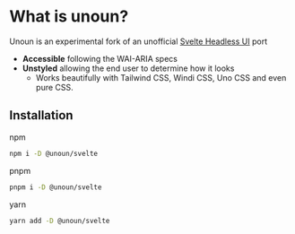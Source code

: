 <script>
  import CopySnippet from "$site/components/CopySnippet.svelte";
</script>

# What is unoun?

Unoun is an experimental fork of an unofficial [Svelte Headless UI](https://github.com/rgossiaux/svelte-headlessui) port

- **Accessible** following the WAI-ARIA specs
- **Unstyled** allowing the end user to determine how it looks
  - Works beautifully with Tailwind CSS, Windi CSS, Uno CSS and even pure CSS.

## Installation

npm

```bash
npm i -D @unoun/svelte
```

pnpm

```bash
pnpm i -D @unoun/svelte
```

yarn

```bash
yarn add -D @unoun/svelte
```
